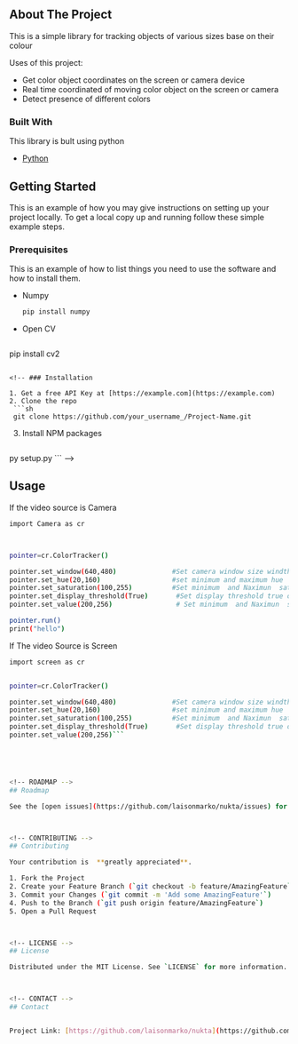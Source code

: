 


<!-- ABOUT THE PROJECT -->
## About The Project

This is a simple library for tracking objects of various sizes base on their colour

Uses of this project:
* Get color object coordinates on the screen or camera device  
* Real time coordinated of moving color object on the screen or camera
* Detect presence of different colors 



### Built With

This library is bult using python
* [Python](https://python.com)




<!-- GETTING STARTED -->
## Getting Started

This is an example of how you may give instructions on setting up your project locally.
To get a local copy up and running follow these simple example steps.

### Prerequisites

This is an example of how to list things you need to use the software and how to install them.
* Numpy
  ```sh
  pip install numpy
  ```
 * Open CV
    ```sh
  pip install cv2
  ```

<!-- ### Installation

1. Get a free API Key at [https://example.com](https://example.com)
2. Clone the repo
   ```sh
   git clone https://github.com/your_username_/Project-Name.git
   ```
3. Install NPM packages
   ```sh
py setup.py   ```
-->



<!-- USAGE EXAMPLES -->
## Usage

If the video source is Camera 

```sh
import Camera as cr



pointer=cr.ColorTracker()

pointer.set_window(640,480)              #Set camera window size windth and Height default 640 ,480
pointer.set_hue(20,160)                  #set minimum and maximum hue  default  hue_min=20, hue_max=160
pointer.set_saturation(100,255)  	     #Set minimum  and Naximun  saturation default sat_min=100, sat_max=255
pointer.set_display_threshold(True)	      #Set display threshold true of false
pointer.set_value(200,256)				  # Set minimum  and Naximun  saturation values val_min=200, val_max=256

pointer.run()
print("hello")
 ```



If The video Source is Screen 

```sh
import screen as cr


pointer=cr.ColorTracker()

pointer.set_window(640,480)              #Set camera window size windth and Height default 640 ,480
pointer.set_hue(20,160)                  #set minimum and maximum hue  default  hue_min=20, hue_max=160
pointer.set_saturation(100,255)  	     #Set minimum  and Naximun  saturation default sat_min=100, sat_max=255
pointer.set_display_threshold(True)	      #Set display threshold true of false
pointer.set_value(200,256)```





<!-- ROADMAP -->
## Roadmap

See the [open issues](https://github.com/laisonmarko/nukta/issues) for a list of proposed features (and known issues).



<!-- CONTRIBUTING -->
## Contributing

Your contribution is  **greatly appreciated**.

1. Fork the Project
2. Create your Feature Branch (`git checkout -b feature/AmazingFeature`)
3. Commit your Changes (`git commit -m 'Add some AmazingFeature'`)
4. Push to the Branch (`git push origin feature/AmazingFeature`)
5. Open a Pull Request



<!-- LICENSE -->
## License

Distributed under the MIT License. See `LICENSE` for more information.



<!-- CONTACT -->
## Contact


Project Link: [https://github.com/laisonmarko/nukta](https://github.com/laisonmarko/nukta)




